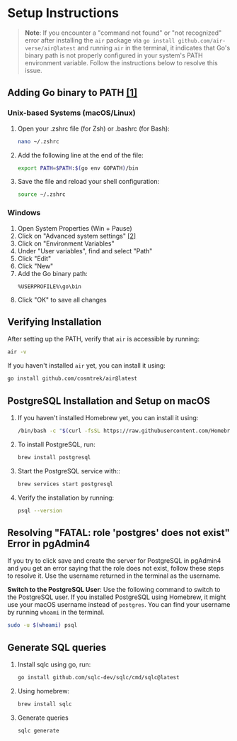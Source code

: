 # Setup Instructions

> **Note**: If you encounter a "command not found" or "not recognized" error after installing the `air` package via `go install github.com/air-verse/air@latest` and running `air` in the terminal, it indicates that Go's binary path is not properly configured in your system's PATH environment variable. Follow the instructions below to resolve this issue.

## Adding Go binary to PATH [[1]](https://stackoverflow.com/questions/28162577)

### Unix-based Systems (macOS/Linux)

1. Open your .zshrc file (for Zsh) or .bashrc (for Bash):

   ```bash
   nano ~/.zshrc
   ```

2. Add the following line at the end of the file:

   ```bash
   export PATH=$PATH:$(go env GOPATH)/bin
   ```

3. Save the file and reload your shell configuration:
   ```bash
   source ~/.zshrc
   ```

### Windows

1. Open System Properties (Win + Pause)
2. Click on "Advanced system settings" [[2]](https://legiondev.hashnode.dev/go-setup)
3. Click on "Environment Variables"
4. Under "User variables", find and select "Path"
5. Click "Edit"
6. Click "New"
7. Add the Go binary path:
   ```
   %USERPROFILE%\go\bin
   ```
8. Click "OK" to save all changes

## Verifying Installation

After setting up the PATH, verify that `air` is accessible by running:

```bash
air -v
```

If you haven't installed `air` yet, you can install it using:

```bash
go install github.com/cosmtrek/air@latest
```

## PostgreSQL Installation and Setup on macOS

1. If you haven't installed Homebrew yet, you can install it using:

   ```bash
   /bin/bash -c "$(curl -fsSL https://raw.githubusercontent.com/Homebrew/install/HEAD/install.sh)"
   ```

2. To install PostgreSQL, run:

   ```bash
   brew install postgresql
   ```

3. Start the PostgreSQL service with::

   ```bash
   brew services start postgresql
   ```

4. Verify the installation by running:

   ```bash
   psql --version
   ```

## Resolving "FATAL: role 'postgres' does not exist" Error in pgAdmin4

If you try to click save and create the server for PostgreSQL in pgAdmin4 and you get an error saying that the role does not exist, follow these steps to resolve it. Use the username returned in the terminal as the username.

**Switch to the PostgreSQL User**: Use the following command to switch to the PostgreSQL user. If you installed PostgreSQL using Homebrew, it might use your macOS username instead of `postgres`. You can find your username by running `whoami` in the terminal.

```bash
sudo -u $(whoami) psql
```

## Generate SQL queries

1. Install sqlc using go, run:

   ```bash
   go install github.com/sqlc-dev/sqlc/cmd/sqlc@latest
   ```

2. Using homebrew:

   ```bash
   brew install sqlc
   ```

3. Generate queries
   ```bash
   sqlc generate
   ```
